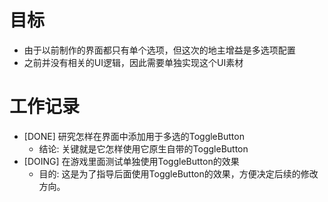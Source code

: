 # 目标
- 由于以前制作的界面都只有单个选项，但这次的地主增益是多选项配置
- 之前并没有相关的UI逻辑，因此需要单独实现这个UI素材

# 工作记录
- [DONE] 研究怎样在界面中添加用于多选的ToggleButton
	- 结论: 关键就是它怎样使用它原生自带的ToggleButton
- [DOING] 在游戏里面测试单独使用ToggleButton的效果
	- 目的: 这是为了指导后面使用ToggleButton的效果，方便决定后续的修改方向。